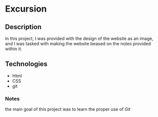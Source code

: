 # Excursion
## Description 
In this project, I was provided with the design of the website as an image, and I was tasked with making the website beased on the notes provided within it.
## Technologies
  - Html 
  - CSS
  - git
### Notes
the main goal of this project was to learn the proper use of *Git*
